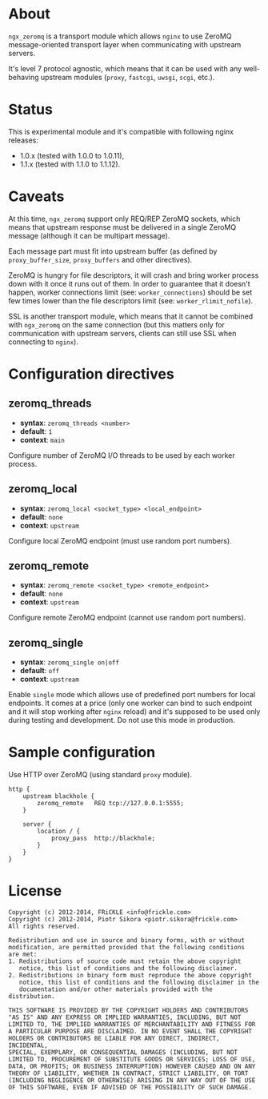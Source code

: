 About
=====
`ngx_zeromq` is a transport module which allows `nginx` to use ZeroMQ
message-oriented transport layer when communicating with upstream servers.

It's level 7 protocol agnostic, which means that it can be used with any
well-behaving upstream modules (`proxy`, `fastcgi`, `uwsgi`, `scgi`, etc.).


Status
======
This is experimental module and it's compatible with following nginx releases:

- 1.0.x (tested with 1.0.0 to 1.0.11),
- 1.1.x (tested with 1.1.0 to 1.1.12).


Caveats
=======
At this time, `ngx_zeromq` support only REQ/REP ZeroMQ sockets, which means
that upstream response must be delivered in a single ZeroMQ message (although
it can be multipart message).


Each message part must fit into upstream buffer (as defined by
`proxy_buffer_size`, `proxy_buffers` and other directives).


ZeroMQ is hungry for file descriptors, it will crash and bring worker process
down with it once it runs out of them. In order to guarantee that it doesn't
happen, worker connections limit (see: `worker_connections`) should be set
few times lower than the file descriptors limit (see: `worker_rlimit_nofile`).


SSL is another transport module, which means that it cannot be combined with
`ngx_zeromq` on the same connection (but this matters only for communication
with upstream servers, clients can still use SSL when connecting to `nginx`).


Configuration directives
========================
zeromq_threads
--------------
* **syntax**: `zeromq_threads <number>`
* **default**: `1`
* **context**: `main`

Configure number of ZeroMQ I/O threads to be used by each worker process.


zeromq_local
------------
* **syntax**: `zeromq_local <socket_type> <local_endpoint>`
* **default**: `none`
* **context**: `upstream`

Configure local ZeroMQ endpoint (must use random port numbers).


zeromq_remote
-------------
* **syntax**: `zeromq_remote <socket_type> <remote_endpoint>`
* **default**: `none`
* **context**: `upstream`

Configure remote ZeroMQ endpoint (cannot use random port numbers).


zeromq_single
-------------
* **syntax**: `zeromq_single on|off`
* **default**: `off`
* **context**: `upstream`

Enable `single` mode which allows use of predefined port numbers for local
endpoints. It comes at a price (only one worker can bind to such endpoint
and it will stop working after `nginx` reload) and it's supposed to be used
only during testing and development. Do not use this mode in production.


Sample configuration
=====================
Use HTTP over ZeroMQ (using standard `proxy` module).

    http {
        upstream blackhole {
            zeromq_remote   REQ tcp://127.0.0.1:5555;
        }

        server {
            location / {
                proxy_pass  http://blackhole;
            }
        }
    }


License
=======

    Copyright (c) 2012-2014, FRiCKLE <info@frickle.com>
    Copyright (c) 2012-2014, Piotr Sikora <piotr.sikora@frickle.com>
    All rights reserved.

    Redistribution and use in source and binary forms, with or without
    modification, are permitted provided that the following conditions
    are met:
    1. Redistributions of source code must retain the above copyright
       notice, this list of conditions and the following disclaimer.
    2. Redistributions in binary form must reproduce the above copyright
       notice, this list of conditions and the following disclaimer in the
       documentation and/or other materials provided with the distribution.

    THIS SOFTWARE IS PROVIDED BY THE COPYRIGHT HOLDERS AND CONTRIBUTORS
    "AS IS" AND ANY EXPRESS OR IMPLIED WARRANTIES, INCLUDING, BUT NOT
    LIMITED TO, THE IMPLIED WARRANTIES OF MERCHANTABILITY AND FITNESS FOR
    A PARTICULAR PURPOSE ARE DISCLAIMED. IN NO EVENT SHALL THE COPYRIGHT
    HOLDERS OR CONTRIBUTORS BE LIABLE FOR ANY DIRECT, INDIRECT, INCIDENTAL,
    SPECIAL, EXEMPLARY, OR CONSEQUENTIAL DAMAGES (INCLUDING, BUT NOT
    LIMITED TO, PROCUREMENT OF SUBSTITUTE GOODS OR SERVICES; LOSS OF USE,
    DATA, OR PROFITS; OR BUSINESS INTERRUPTION) HOWEVER CAUSED AND ON ANY
    THEORY OF LIABILITY, WHETHER IN CONTRACT, STRICT LIABILITY, OR TORT
    (INCLUDING NEGLIGENCE OR OTHERWISE) ARISING IN ANY WAY OUT OF THE USE
    OF THIS SOFTWARE, EVEN IF ADVISED OF THE POSSIBILITY OF SUCH DAMAGE.
